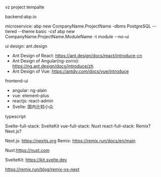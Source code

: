 vz project tempalte

backend:abp.io

microservice:
abp new CompanyName.ProjectName -dbms PostgreSQL --tiered --theme basic -csf
abp new CompanyName.ProjectName.ModuleName -t module --no-ui 


ui design: ant.design
 - Ant Design of React: https://ant.design/docs/react/introduce-cn
 - Ant Design of Angular(ng-zorro): https://ng.ant.design/docs/introduce/zh
 - Ant Design of Vue: https://antdv.com/docs/vue/introduce


frontend-ui
 - angular: ng-alain
 - vue: element-plus
 - reactjs: react-admin 
 - Svelte: 国内比较小众

typescript


Svelte-full-stack: SvelteKit
vue-full-stack: Nuxt
react-full-stack: Remix? Next.js?

Next.js: https://nextjs.org
Remix: https://remix.run/docs/en/main

Nuxt:https://nuxt.com

SvelteKit: https://kit.svelte.dev 

https://remix.run/blog/remix-vs-next


